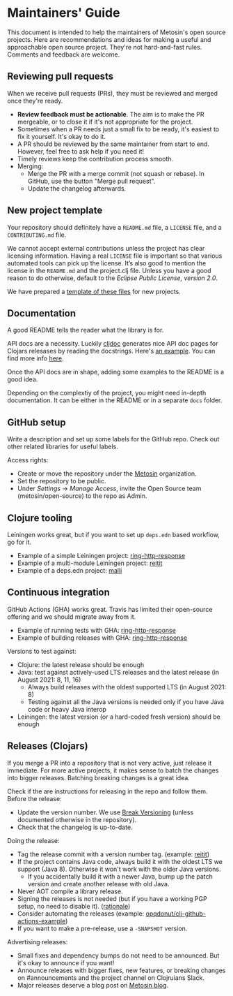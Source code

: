# Maintainers' Guide

This document is intended to help the maintainers of Metosin's open source projects.
Here are recommendations and ideas for making a useful and approachable open source project.
They're not hard-and-fast rules.
Comments and feedback are welcome.

## Reviewing pull requests

When we receive pull requests (PRs), they must be reviewed and merged once they're ready.

* **Review feedback must be actionable**.
  The aim is to make the PR mergeable, or to close it if it's not appropriate for the project.
* Sometimes when a PR needs just a small fix to be ready, it's easiest to fix it yourself. It's okay to do it.
* A PR should be reviewed by the same maintainer from start to end. However, feel free to ask help if you need it!
* Timely reviews keep the contribution process smooth.
* Merging:
  * Merge the PR with a merge commit (not squash or rebase). In GitHub, use the button "Merge pull request".
  * Update the changelog afterwards.

## New project template

Your repository should definitely have a `README.md` file, a `LICENSE` file, and a `CONTRIBUTING.md` file.

We cannot accept external contributions unless the project has clear licensing information.
Having a real `LICENSE` file is important so that various automated tools can pick up the license.
It’s also good to mention the license in the `README.md` and the project.clj file.
Unless you have a good reason to do otherwise, default to the *Eclipse Public License, version 2.0*.

We have prepared a [template of these files](./template) for new projects.

## Documentation

A good README tells the reader what the library is for.

API docs are a necessity.
Luckily [cljdoc](https://cljdoc.org) generates nice API doc pages for Clojars relesases by reading the docstrings.
Here's [an example](https://cljdoc.org/d/metosin/ring-http-response/).
You can find more info [here](https://github.com/cljdoc/cljdoc/blob/master/doc/userguide/for-library-authors.adoc).

Once the API docs are in shape, adding some examples to the README is a good idea.

Depending on the complextiy of the project, you might need in-depth documentation.
It can be either in the README or in a separate `docs` folder.

## GitHub setup

Write a description and set up some labels for the GitHub repo.
Check out other related libraries for useful labels.

Access rights:

* Create or move the repository under the [Metosin](https://github.com/metosin/) organization.
* Set the repository to be public.
* Under _Settings_ → _Manage Access_, invite the Open Source team (metosin/open-source) to the repo as Admin.

## Clojure tooling

Leiningen works great, but if you want to set up `deps.edn` based workflow, go for it.

* Example of a simple Leiningen project: [ring-http-response](https://github.com/metosin/ring-http-response)
* Example of a multi-module Leiningen project: [reitit](https://github.com/metosin/reitit)
* Example of a deps.edn project: [malli](https://github.com/metosin/malli)

## Continuous integration

GitHub Actions (GHA) works great. Travis has limited their open-source offering and we should migrate away from it.

* Example of running tests with GHA: [ring-http-response](https://github.com/metosin/ring-http-response/blob/master/.github/workflows/clojure.yml)
* Example of building releases with GHA: [ring-http-response](https://github.com/metosin/ring-http-response/blob/master/.github/workflows/release.yml) 

Versions to test against:

* Clojure: the latest release should be enough
* Java: test against actively-used LTS releases and the latest release (in August 2021: 8, 11, 16)
  * Always build releases with the oldest supported LTS (in August 2021: 8)
  * Testing against all the Java versions is needed only if you have Java code or heavy Java interop
* Leiningen: the latest version (or a hard-coded fresh version) should be enough

## Releases (Clojars)

If you merge a PR into a repository that is not very active, just release it immediate.
For more active projects, it makes sense to batch the changes into bigger releases.
Batching breaking changes is a great idea.

Check if the are instructions for releasing in the repo and follow them. Before the release:

* Update the version number. We use [Break Versioning](https://github.com/ptaoussanis/encore/blob/master/BREAK-VERSIONING.md) (unless documented otherwise in the repository).
* Check that the changelog is up-to-date.

Doing the release:

* Tag the release commit with a version number tag. (example: [reitit](https://github.com/metosin/reitit/releases))
* If the project contains Java code, always build it with the oldest LTS we support (Java 8).
  Otherwise it won't work with the older Java versions.
  * If you accidentally build it with a newer Java, bump up the patch version and create another release with old Java.
* Never AOT compile a library release.
* Signing the releases is not needed (but if you have a working PGP setup, no need to disable it). ([rationale](https://quanttype.net/posts/2020-07-26-signing-jars-is-worthless.html))
* Consider automating the releases (example: [opqdonut/clj-github-actions-example](https://github.com/opqdonut/clj-github-actions-example))
* If you want to make a pre-release, use a `-SNAPSHOT` version.

Advertising releases:

* Small fixes and dependency bumps do not need to be announced. But it's okay to announce if you want!
* Announce releases with bigger fixes, new features, or breaking changes on #announcements and the project channel on Clojruians Slack.
* Major releases deserve a blog post on [Metosin blog](https://www.metosin.fi/blog/).

